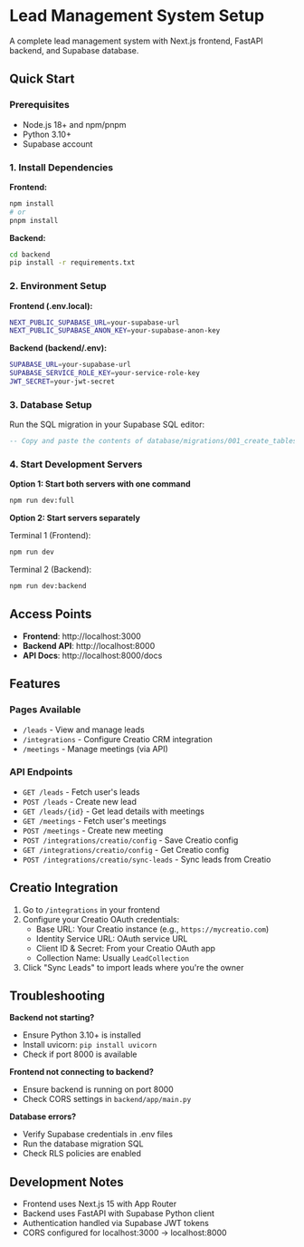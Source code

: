 # Lead Management System Setup

A complete lead management system with Next.js frontend, FastAPI backend, and Supabase database.

## Quick Start

### Prerequisites
- Node.js 18+ and npm/pnpm
- Python 3.10+
- Supabase account

### 1. Install Dependencies

**Frontend:**
```bash
npm install
# or
pnpm install
```

**Backend:**
```bash
cd backend
pip install -r requirements.txt
```

### 2. Environment Setup

**Frontend (.env.local):**
```bash
NEXT_PUBLIC_SUPABASE_URL=your-supabase-url
NEXT_PUBLIC_SUPABASE_ANON_KEY=your-supabase-anon-key
```

**Backend (backend/.env):**
```bash
SUPABASE_URL=your-supabase-url
SUPABASE_SERVICE_ROLE_KEY=your-service-role-key
JWT_SECRET=your-jwt-secret
```

### 3. Database Setup

Run the SQL migration in your Supabase SQL editor:
```sql
-- Copy and paste the contents of database/migrations/001_create_tables.sql
```

### 4. Start Development Servers

**Option 1: Start both servers with one command**
```bash
npm run dev:full
```

**Option 2: Start servers separately**

Terminal 1 (Frontend):
```bash
npm run dev
```

Terminal 2 (Backend):
```bash
npm run dev:backend
```



## Access Points

- **Frontend**: http://localhost:3000
- **Backend API**: http://localhost:8000
- **API Docs**: http://localhost:8000/docs

## Features

### Pages Available
- `/leads` - View and manage leads
- `/integrations` - Configure Creatio CRM integration
- `/meetings` - Manage meetings (via API)

### API Endpoints
- `GET /leads` - Fetch user's leads
- `POST /leads` - Create new lead
- `GET /leads/{id}` - Get lead details with meetings
- `GET /meetings` - Fetch user's meetings
- `POST /meetings` - Create new meeting
- `POST /integrations/creatio/config` - Save Creatio config
- `GET /integrations/creatio/config` - Get Creatio config
- `POST /integrations/creatio/sync-leads` - Sync leads from Creatio

## Creatio Integration

1. Go to `/integrations` in your frontend
2. Configure your Creatio OAuth credentials:
   - Base URL: Your Creatio instance (e.g., `https://mycreatio.com`)
   - Identity Service URL: OAuth service URL
   - Client ID & Secret: From your Creatio OAuth app
   - Collection Name: Usually `LeadCollection`
3. Click "Sync Leads" to import leads where you're the owner

## Troubleshooting

**Backend not starting?**
- Ensure Python 3.10+ is installed
- Install uvicorn: `pip install uvicorn`
- Check if port 8000 is available

**Frontend not connecting to backend?**
- Ensure backend is running on port 8000
- Check CORS settings in `backend/app/main.py`

**Database errors?**
- Verify Supabase credentials in .env files
- Run the database migration SQL
- Check RLS policies are enabled

## Development Notes

- Frontend uses Next.js 15 with App Router
- Backend uses FastAPI with Supabase Python client
- Authentication handled via Supabase JWT tokens
- CORS configured for localhost:3000 → localhost:8000